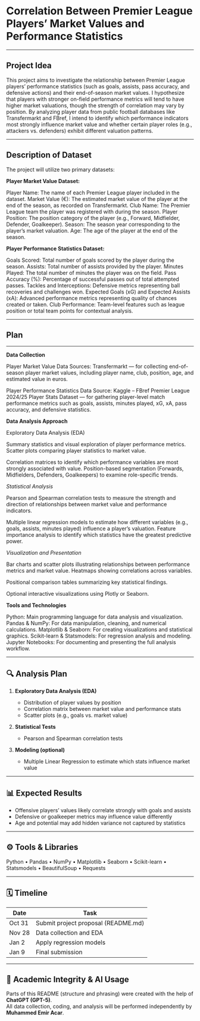 # Correlation Between Premier League Players’ Market Values and Performance Statistics
---

## Project Idea
This project aims to investigate the relationship between Premier League players’ performance statistics (such as goals, assists, pass accuracy, and defensive actions) and their end-of-season market values. I hypothesize that players with stronger on-field performance metrics will tend to have higher market valuations, though the strength of correlation may vary by position. By analyzing player data from public football databases like Transfermarkt and FBref, I intend to identify which performance indicators most strongly influence market value and whether certain player roles (e.g., attackers vs. defenders) exhibit different valuation patterns.

---

## Description of Dataset
The project will utilize two primary datasets:

**Player Market Value Dataset:**  

Player Name: The name of each Premier League player included in the dataset.
Market Value (€): The estimated market value of the player at the end of the season, as recorded on Transfermarkt.
Club Name: The Premier League team the player was registered with during the season.
Player Position: The position category of the player (e.g., Forward, Midfielder, Defender, Goalkeeper).
Season: The season year corresponding to the player’s market valuation.
Age: The age of the player at the end of the season.

**Player Performance Statistics Dataset:**  

Goals Scored: Total number of goals scored by the player during the season.
Assists: Total number of assists provided by the player.
Minutes Played: The total number of minutes the player was on the field.
Pass Accuracy (%): Percentage of successful passes out of total attempted passes.
Tackles and Interceptions: Defensive metrics representing ball recoveries and challenges won.
Expected Goals (xG) and Expected Assists (xA): Advanced performance metrics representing quality of chances created or taken.
Club Performance: Team-level features such as league position or total team points for contextual analysis.

---

## Plan

---
**Data Collection**

Player Market Value Data Sources:
Transfermarkt — for collecting end-of-season player market values, including player name, club, position, age, and estimated value in euros.

Player Performance Statistics Data Source:
Kaggle – FBref Premier League 2024/25 Player Stats Dataset — for gathering player-level match performance metrics such as goals, assists, minutes played, xG, xA, pass accuracy, and defensive statistics.

**Data Analysis Approach**

Exploratory Data Analysis (EDA)

Summary statistics and visual exploration of player performance metrics.
Scatter plots comparing player statistics to market value.

Correlation matrices to identify which performance variables are most strongly associated with value.
Position-based segmentation (Forwards, Midfielders, Defenders, Goalkeepers) to examine role-specific trends.

*Statistical Analysis*

Pearson and Spearman correlation tests to measure the strength and direction of relationships between market value and performance indicators.

Multiple linear regression models to estimate how different variables (e.g., goals, assists, minutes played) influence a player’s valuation.
Feature importance analysis to identify which statistics have the greatest predictive power.

*Visualization and Presentation*

Bar charts and scatter plots illustrating relationships between performance metrics and market value.
Heatmaps showing correlations across variables.

Positional comparison tables summarizing key statistical findings.

Optional interactive visualizations using Plotly or Seaborn.

**Tools and Technologies**

Python: Main programming language for data analysis and visualization.
Pandas & NumPy: For data manipulation, cleaning, and numerical calculations.
Matplotlib & Seaborn: For creating visualizations and statistical graphics.
Scikit-learn & Statsmodels: For regression analysis and modeling.
Jupyter Notebooks: For documenting and presenting the full analysis workflow.

---

## 🔍 Analysis Plan
1. **Exploratory Data Analysis (EDA)**  
   - Distribution of player values by position  
   - Correlation matrix between market value and performance stats  
   - Scatter plots (e.g., goals vs. market value)

2. **Statistical Tests**  
   - Pearson and Spearman correlation tests  

3. **Modeling (optional)**  
   - Multiple Linear Regression to estimate which stats influence market value  

---

## 📊 Expected Results
- Offensive players’ values likely correlate strongly with goals and assists  
- Defensive or goalkeeper metrics may influence value differently  
- Age and potential may add hidden variance not captured by statistics  

---

## ⚙️ Tools & Libraries
Python • Pandas • NumPy • Matplotlib • Seaborn • Scikit-learn • Statsmodels • BeautifulSoup • Requests  

---

## 🗓️ Timeline

| Date | Task |
|------|------|
| Oct 31 | Submit project proposal (README.md) |
| Nov 28 | Data collection and EDA |
| Jan 2 | Apply regression models |
| Jan 9 | Final submission |

---

## 🤝 Academic Integrity & AI Usage
Parts of this README (structure and phrasing) were created with the help of **ChatGPT (GPT-5)**.  
All data collection, coding, and analysis will be performed independently by **Muhammed Emir Acar**.
